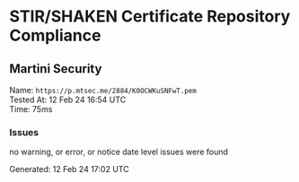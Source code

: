 # STIR/SHAKEN Certificate Repository Compliance

## Martini Security

Name: `https://p.mtsec.me/2884/K0OCWKuSNFwT.pem`\
Tested At: 12 Feb 24 16:54 UTC\
Time: 75ms

### Issues

no warning, or error, or notice date level issues were found

Generated: 12 Feb 24 17:02 UTC